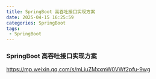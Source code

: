 ```yaml
---
title: SpringBoot 高吞吐接口实现方案
date: 2025-04-15 16:25:59
categories: SpringBoot
tags: 
 - SpringBoot
---
```


### SpringBoot 高吞吐接口实现方案

https://mp.weixin.qq.com/s/mLiuZMxxmW0VWf2pfu-9wg